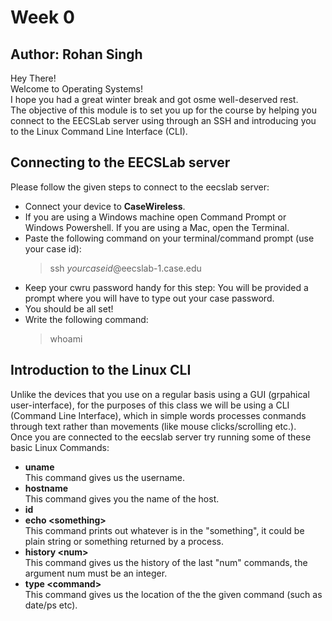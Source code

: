 # Week 0
## Author: Rohan Singh
Hey There!  
Welcome to Operating Systems!  
I hope you had a great winter break and got osme well-deserved rest.  
The objective of this module is to set you up for the course by helping you connect to the EECSLab server using through an SSH and introducing you to the Linux Command Line Interface (CLI).     

## Connecting to the EECSLab server
Please follow the given steps to connect to the eecslab server:  
  - Connect your device to **CaseWireless**.  
  - If you are using a Windows machine open Command Prompt or Windows Powershell. If you are using a Mac, open the Terminal.  
  - Paste the following command on your terminal/command prompt (use your case id):  
    > ssh *yourcaseid*@eecslab-1.case.edu  
  - Keep your cwru password handy for this step: You will be provided a prompt where you will have to type out your case password.  
  - You should be all set!  
  - Write the following command:  
    > whoami

## Introduction to the Linux CLI
Unlike the devices that you use on a regular basis using a GUI (grpahical user-interface), for the purposes of this class we will be using a CLI (Command Line Interface), which in simple words processes conmands through text rather than movements (like mouse clicks/scrolling etc.).   
Once you are connected to the eecslab server try running some of these basic Linux Commands:  
  - **uname**  
    This command gives us the username.  
  - **hostname**  
    This command gives you the name of the host.  
  - **id**  
  - **echo \<something\>**  
    This command prints out whatever is in the "something", it could be plain string or something returned by a process.  
  - **history \<num\>**  
    This command gives us the history of the last "num" commands, the argument num must be an integer.  
  - **type \<command\>**  
    This command gives us the location of the the given command (such as date/ps etc).  
    
